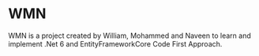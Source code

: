 # WMN

WMN is a project created by William, Mohammed and Naveen to learn and implement .Net 6 and EntityFrameworkCore Code First Approach.
